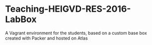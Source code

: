 # Teaching-HEIGVD-RES-2016-LabBox
A Vagrant environment for the students, based on a custom base box created with Packer and hosted on Atlas

